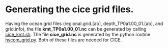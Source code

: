
# Generating the cice grid files.
Having the ocean grid files (regional.grid.[ab], depth_TP0a1.00_01.[ab], and grid.info), the file **kmt_TP0a1.00_01.nc** can be generated by calling [cice_kmt.sh](https://github.com/nansencenter/NERSC-HYCOM-CICE/blob/master/bin/cice_kmt.sh). The file **cice_grid.nc** is generated by the python routine [hycom_grid.py](https://github.com/nansencenter/NERSC-HYCOM-CICE/blob/master/bin/hycom_grid.py).  Both of these files are needed for CICE.
